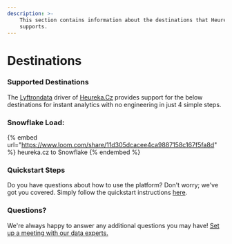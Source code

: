 ```yaml
---
description: >-
    This section contains information about the destinations that Heureka.Cz
    supports.
---
```


# Destinations

### Supported Destinations

The [Lyftrondata](https://www.lyftrondata.com/) driver of [Heureka.Cz](https://www.lyftrondata.com/integration/heureka.cz/) provides support for the below destinations for instant analytics with no engineering in just 4 simple steps.

### Snowflake Load:

{% embed url="https://www.loom.com/share/11d305dcacee4ca9887158c167f5fa8d" %}
heureka.cz to Snowflake
{% endembed %}

### Quickstart Steps

Do you have questions about how to use the platform? Don't worry; we've got you covered. Simply follow the quickstart instructions [here](../../../quickstart-steps.md).

### Questions? <a href="#questions" id="questions"></a>

We're always happy to answer any additional questions you may have! [Set up a meeting with our data experts.](https://www.lyftrondata.com/book-a-meeting/)
